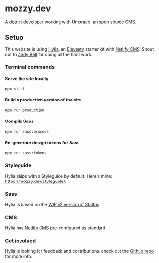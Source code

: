 # mozzy.dev

A dotnet developer working with Umbraco, an open source CMS.

## Setup

This website is using [Hylia](https://hylia.website), an [Eleventy](https://11ty.io) starter kit with [Netlify CMS](https://www.netlifycms.org/). 
Shout out to [Andy Bell](https://andy-bell.design/) for doing all the hard work.

### Terminal commands

#### Serve the site locally

```bash
npm start
```

#### Build a production version of the site

```bash
npm run production
```

#### Compile Sass

```bash
npm run sass:process
```

#### Re-generate design tokens for Sass

```bash
npm run sass:tokens
```

### Styleguide

Hylia ships with a Styleguide by default. Here's mine: <https://mozzy.dev/styleguide/>.

### Sass

Hylia is based on the [WIP v2 version of Stalfos](https://github.com/andybelldesign/stalfos/tree/feature/v2)

### CMS

Hylia has [Netlify CMS](https://www.netlifycms.org/) pre-configured as standard. 

### Get involved

Hylia is looking for feedback and contributions, check out the [Github repo](https://github.com/andybelldesign/hylia/) for more info.

